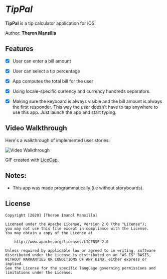 # *TipPal*

**TipPal** is a tip calculator application for iOS.

Author: **Theron Mansilla**

## Features

* [x] User can enter a bill amount
* [x] User can select a tip percentage
* [x] App computes the total bill for the user 
* [x] Using locale-specific currency and currency hundreds separators.
* [x] Making sure the keyboard is always visible and the bill amount is always the first responder. This way the user doesn't have to tap anywhere to use this app. Just launch the app and start typing.


## Video Walkthrough 

Here's a walkthrough of implemented user stories:

<img src='http://g.recordit.co/dZA98WE09y.gif' title='Video Walkthrough' width='' alt='Video Walkthrough' />

GIF created with [LiceCap](http://www.cockos.com/licecap/).

## Notes:
* This app was made programmatically (i.e without storyboards).

## License

    Copyright [2020] [Theron Imanol Mansilla]

    Licensed under the Apache License, Version 2.0 (the "License");
    you may not use this file except in compliance with the License.
    You may obtain a copy of the License at

        http://www.apache.org/licenses/LICENSE-2.0

    Unless required by applicable law or agreed to in writing, software
    distributed under the License is distributed on an "AS IS" BASIS,
    WITHOUT WARRANTIES OR CONDITIONS OF ANY KIND, either express or implied.
    See the License for the specific language governing permissions and
    limitations under the License.
